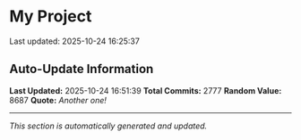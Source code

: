 # My Project


Last updated: 2025-10-24 16:25:37
































































































































































































































































































































































































































































































































































































































































































































































































































































































































































































































































































































































































































































































































































































































































































































































































































































































































































































































































































































































































































































































































































































































































































































































































































































































































































































































































































































































































































































































































































































































































































































































































































































































## Auto-Update Information

**Last Updated:** 2025-10-24 16:51:39
**Total Commits:** 2777
**Random Value:** 8687
**Quote:** _Another one!_

---
_This section is automatically generated and updated._
